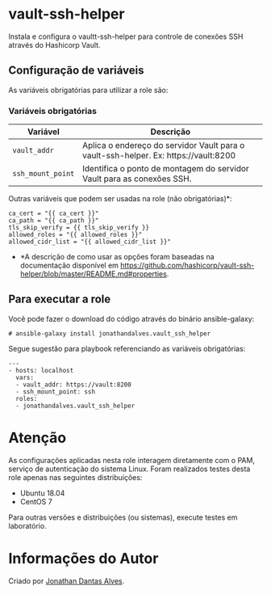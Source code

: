 # vault-ssh-helper

Instala e configura o vaultt-ssh-helper para controle de conexões SSH através do Hashicorp Vault.

## Configuração de variáveis

As variáveis obrigatórias para utilizar a role são:

### Variáveis obrigatórias
|Variável       |Descrição|
|-------------|-----------|
|`vault_addr`| Aplica o endereço do servidor Vault para o vault-ssh-helper. Ex: https://vault:8200
|`ssh_mount_point`     |Identifica o ponto de montagem do servidor Vault para as conexões SSH.
   
Outras variáveis que podem ser usadas na role (não obrigatórias)*:

    ca_cert = "{{ ca_cert }}"
    ca_path = "{{ ca_path }}"
    tls_skip_verify = {{ tls_skip_verify }}
    allowed_roles = "{{ allowed_roles }}"
    allowed_cidr_list = "{{ allowed_cidr_list }}"

* *A descrição de como usar as opções foram baseadas na documentação disponível em https://github.com/hashicorp/vault-ssh-helper/blob/master/README.md#properties.

## Para executar a role

Você pode fazer o download do código através do binário ansible-galaxy:

```
# ansible-galaxy install jonathandalves.vault_ssh_helper
```

Segue sugestão para playbook referenciando as variáveis obrigatórias:

```
---
- hosts: localhost
  vars:
  - vault_addr: https://vault:8200
  - ssh_mount_point: ssh
  roles:
  - jonathandalves.vault_ssh_helper
  ```

# Atenção

As configurações aplicadas nesta role interagem diretamente com o PAM, serviço de autenticação do sistema Linux.
Foram realizados testes desta role apenas nas seguintes distribuições:

* Ubuntu 18.04
* CentOS 7

Para outras versões e distribuições (ou sistemas), execute testes em laboratório.

# Informações do Autor

Criado por [Jonathan Dantas Alves](https://www.linkedin.com/in/jonathandantasalves/).

